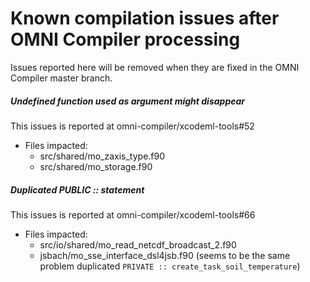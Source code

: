 # Known compilation issues after OMNI Compiler processing

Issues reported here will be removed when they are fixed in the OMNI Compiler
master branch. 

##### Undefined function used as argument might disappear
This issues is reported at omni-compiler/xcodeml-tools#52
* Files impacted:
  * src/shared/mo_zaxis_type.f90
  * src/shared/mo_storage.f90

##### Duplicated PUBLIC :: <id> statement
This issues is reported at omni-compiler/xcodeml-tools#66
* Files impacted:
  * src/io/shared/mo_read_netcdf_broadcast_2.f90
  * jsbach/mo_sse_interface_dsl4jsb.f90 (seems to be the same problem duplicated
    `PRIVATE :: create_task_soil_temperature`)
